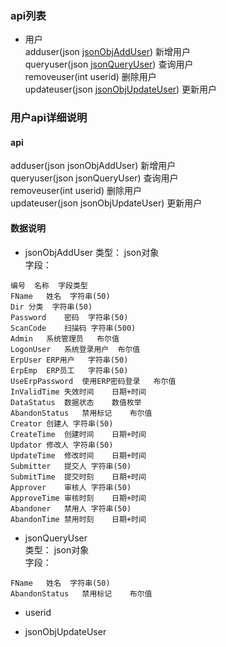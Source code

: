 ### api列表  
* 用户  
adduser(json [jsonObjAddUser](#jsonObjAddUser))  新增用户  
queryuser(json [jsonQueryUser](#jsonQueryUser))  查询用户  
removeuser(int userid)  删除用户  
updateuser(json [jsonObjUpdateUser](#jsonObjUpdateUser))  更新用户  

### 用户api详细说明  

#### api  
adduser(json jsonObjAddUser)  新增用户  
queryuser(json jsonQueryUser)  查询用户  
removeuser(int userid)  删除用户  
updateuser(json jsonObjUpdateUser)  更新用户  

#### 数据说明  

* jsonObjAddUser
<span id="jsonObjAddUser" name="jsonObjAddUser"></span>
类型： json对象  
字段：  
```
编号	名称	字段类型
FName	姓名	字符串(50)
Dir	分类	字符串(50)
Password	密码	字符串(50)
ScanCode	扫描码	字符串(500)
Admin	系统管理员	布尔值
LogonUser	系统登录用户	布尔值
ErpUser	ERP用户	字符串(50)
ErpEmp	ERP员工	字符串(50)
UseErpPassword	使用ERP密码登录	布尔值
InValidTime	失效时间	日期+时间
DataStatus	数据状态	数值枚举
AbandonStatus	禁用标记	布尔值
Creator	创建人	字符串(50)
CreateTime	创建时间	日期+时间
Updator	修改人	字符串(50)
UpdateTime	修改时间	日期+时间
Submitter	提交人	字符串(50)
SubmitTime	提交时刻	日期+时间
Approver	审核人	字符串(50)
ApproveTime	审核时刻	日期+时间
Abandoner	禁用人	字符串(50)
AbandonTime	禁用时刻	日期+时间
```


* jsonQueryUser  
<span id="jsonQueryUser" name="jsonQueryUser"></span>
类型： json对象  
字段： 
``` 
FName	姓名	字符串(50)
AbandonStatus	禁用标记	布尔值
```

* userid  

* jsonObjUpdateUser  
<span id="jsonObjUpdateUser" name="jsonObjUpdateUser"></span>
